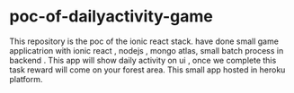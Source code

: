 # poc-of-dailyactivity-game
This repository is the poc of the ionic react stack. have done  small game applicatrion with ionic react , nodejs , mongo atlas, small batch process in backend . This app will show daily activity on ui  , once we complete this task reward will come on your forest area. This small app hosted in heroku platform. 
